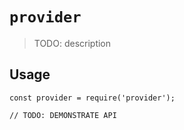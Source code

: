 # `provider`

> TODO: description

## Usage

```
const provider = require('provider');

// TODO: DEMONSTRATE API
```
